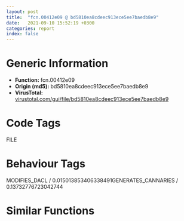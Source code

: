 ```yaml
---
layout: post
title:  "fcn.00412e09 @ bd5810ea8cdeec913ece5ee7baedb8e9"
date:   2021-09-10 15:52:19 +0300
categories: report
index: false
---
```


# Generic Information
- **Function:** fcn.00412e09
- **Origin (md5):** bd5810ea8cdeec913ece5ee7baedb8e9
- **VirusTotal:** [virustotal.com/gui/file/bd5810ea8cdeec913ece5ee7baedb8e9][virustotal_ref]

# Code Tags
<span class="tag" id="FILE">FILE</span>


# Behaviour Tags
<span class="bhv-tag" id="MODIFIES_DACL">MODIFIES_DACL / 0.015013853406338491</span><span class="bhv-tag" id="GENERATES_CANNARIES">GENERATES_CANNARIES / 0.13732776723042744</span>

# Similar Functions
<script type="text/javascript" src="https://www.gstatic.com/charts/loader.js"></script>
<script type="text/javascript">

    google.charts.load('current', {'packages':['corechart']});
    google.charts.setOnLoadCallback(drawChart);

    function drawChart() {
    var data = new google.visualization.DataTable();
        data.addColumn('number', 'X');
        data.addColumn('number', 'Y');
        data.addColumn({type: 'string', role: 'tooltip', 'p': {'html': true}});
        data.addColumn({'type': 'string', 'role': 'style'});
        
        data.addRows([
    [81.98394775390625, -37.5123176574707, '<b><a href="/report/fcn.00412e09@bd5810ea8cdeec913ece5ee7baedb8e9">fcn.00412e09</a><br>@bd5810ea8cdeec913ece5ee7baedb8e9</b><br>', 'point { fill-color: #e0440e; }'],
[95.2635269165039, -47.36518096923828, '<b><a href="/report/fcn.0040db80@fca52b995e756cff97168f6fef94b37d">fcn.0040db80</a><br>@fca52b995e756cff97168f6fef94b37d</b><br>', 'null'],
[80.88275146484375, -42.070796966552734, '<b><a href="/report/fcn.00412e09@6312517583453b51c66fd5c06a181092">fcn.00412e09</a><br>@6312517583453b51c66fd5c06a181092</b><br>', 'null'],
[89.8608169555664, -40.44562911987305, '<b><a href="/report/fcn.004133c9@14618ef6ca36984f994ab39b0c0ac7d8">fcn.004133c9</a><br>@14618ef6ca36984f994ab39b0c0ac7d8</b><br>', 'null'],
[86.14043426513672, -45.048458099365234, '<b><a href="/report/fcn.0040d95d@03a5d7e745838b7e7a4c7d09dcb64e60">fcn.0040d95d</a><br>@03a5d7e745838b7e7a4c7d09dcb64e60</b><br>', 'null'],
[99.4290771484375, -46.65846633911133, '<b><a href="/report/fcn.0040a9a0@48311276b3cd8adebcd777f7aad326b2">fcn.0040a9a0</a><br>@48311276b3cd8adebcd777f7aad326b2</b><br>', 'null'],
[98.7353286743164, -51.294681549072266, '<b><a href="/report/fcn.004321c5@368dd66411b8b6ce2bcd15b0e14af5c0">fcn.004321c5</a><br>@368dd66411b8b6ce2bcd15b0e14af5c0</b><br>', 'null'],
[85.31629943847656, -40.27452087402344, '<b><a href="/report/fcn.0042243d@b41633237f937bbe6f9bcfbdce811f10">fcn.0042243d</a><br>@b41633237f937bbe6f9bcfbdce811f10</b><br>', 'null'],
[93.50323486328125, -52.378761291503906, '<b><a href="/report/fcn.1000f055@f306bc4e89ecdab5df7aa72172ee5f69">fcn.1000f055</a><br>@f306bc4e89ecdab5df7aa72172ee5f69</b><br>', 'null'],
[87.29707336425781, -35.590675354003906, '<b><a href="/report/fcn.00412e09@2befdc6dad4b6936d78e65ffd5537599">fcn.00412e09</a><br>@2befdc6dad4b6936d78e65ffd5537599</b><br>', 'null'],
[82.43772888183594, -30.573877334594727, '<b><a href="/report/fcn.004227d4@d59f9c4f445b9f980173dec064f55091">fcn.004227d4</a><br>@d59f9c4f445b9f980173dec064f55091</b><br>', 'null'],

        ]);

    var options = {
        title: 'Similarity Plot',
        legend: 'none',
        colors: ['#dedbd9', '#e6693e', '#ec8f6e', '#f3b49f', '#f6c7b6'],
        tooltip: {isHtml: true, trigger: 'both'},
        explorer: {
        actions: ["dragToZoom", "rightClickToReset"],
        },
        chartArea: {
        width: '80%',
        height: '80%'
        },
        width: '100%',
        height: '100%'
    };

    var chart = new google.visualization.ScatterChart(document.getElementById('chart_div'));

    chart.draw(data, options);
    }
    
</script>


<div id="chart_div" style="width: 100%px; height: 100%;"></div>

# Disassembled Code
{% highlight nasm %}

mov edi, edi
push ebp
mov ebp, esp
sub esp, 0x40
mov eax, dword[0x42e068]
xor eax, ebp
mov dword[ebp-4], eax
mov eax, dword[ebp+0xc]
mov ecx, eax
mov edx, dword[ebp+0x10]
and eax, 0x3f
push ebx
imul ebx, eax, 0x30
sar ecx, 6
push esi
push edi
mov dword[ebp-0x30], edx
mov eax, dword[ecx*4+0x42f9c0]
mov dword[ebp-0x38], ecx
mov eax, dword[ebx+eax+0x18]
mov dword[ebp-0x34], eax
mov eax, dword[ebp+0x14]
add eax, edx
mov dword[ebp-0x2c], eax
call dword[sym.imp.KERNEL32.dll_GetConsoleCP]
mov esi, dword[ebp+8]
mov edi, esi
mov dword[ebp-0x3c], eax
xor eax, eax
stosd dword
stosd dword
stosd dword
mov eax, dword[ebp-0x30]
mov edi, eax
cmp eax, dword[ebp-0x2c]
jae 0x412fc5
inc eax
mov dword[ebp-0x24], eax
mov ch, byte[edi]
xor eax, eax
mov word[ebp-0x18], ax
mov eax, dword[ebp-0x38]
mov byte[ebp-0x1f], ch
mov edx, dword[eax*4+0x42f9c0]
mov cl, byte[ebx+edx+0x2d]
test cl, 4
je 0x412ea7
mov al, byte[edx+ebx+0x2e]
and cl, 0xfb
mov byte[ebp-0xc], al
lea eax, [ebp-0xc]
push 2
mov byte[ebp-0xb], ch
mov byte[ebx+edx+0x2d], cl
push eax
jmp 0x412ef0
mov al, byte[edi]
mov byte[ebp-0x19], al
call fcn.0040dc0d
mov dl, byte[ebp-0x19]
xor esi, esi
movzx ecx, dl
cmp word[eax+ecx*2], si
mov esi, dword[ebp+8]
jge 0x412eed
mov eax, dword[ebp-0x2c]
cmp dword[ebp-0x24], eax
jae 0x412f9e
push 2
lea eax, [ebp-0x18]
push edi
push eax
call fcn.00416884
add esp, 0xc
cmp eax, 0xffffffff
je 0x412fc5
mov eax, dword[ebp-0x24]
inc edi
inc eax
jmp 0x412f08
push 1
push edi
lea eax, [ebp-0x18]
push eax
call fcn.00416884
add esp, 0xc
cmp eax, 0xffffffff
je 0x412fc5
mov eax, dword[ebp-0x24]
xor ecx, ecx
inc edi
push ecx
push ecx
inc eax
push 5
mov dword[ebp-0x24], eax
lea eax, [ebp-0x14]
push eax
push 1
lea eax, [ebp-0x18]
push eax
push ecx
push dword[ebp-0x3c]
call fcn.00417c3d
add esp, 0x20
mov dword[ebp-0x40], eax
test eax, eax
je 0x412fc5
xor ecx, ecx
push ecx
lea ecx, [ebp-0x28]
push ecx
push eax
lea eax, [ebp-0x14]
push eax
push dword[ebp-0x34]
call dword[sym.imp.KERNEL32.dll_WriteFile]
test eax, eax
je 0x412fbd
mov eax, dword[esi+8]
sub eax, dword[ebp-0x30]
add eax, edi
mov dword[esi+4], eax
mov eax, dword[ebp-0x40]
cmp dword[ebp-0x28], eax
jb 0x412fc5
cmp byte[ebp-0x1f], 0xa
jne 0x412f93
push 0xd
pop eax
mov word[ebp-0x20], ax
xor eax, eax
push eax
lea eax, [ebp-0x28]
push eax
push 1
lea eax, [ebp-0x20]
push eax
push dword[ebp-0x34]
call dword[sym.imp.KERNEL32.dll_WriteFile]
test eax, eax
je 0x412fbd
cmp dword[ebp-0x28], 1
jb 0x412fc5
inc dword[esi+8]
inc dword[esi+4]
cmp edi, dword[ebp-0x2c]
jb 0x412e70
jmp 0x412fc5
mov ecx, dword[ebp-0x38]
mov eax, dword[ecx*4+0x42f9c0]
mov byte[ebx+eax+0x2e], dl
mov eax, dword[ecx*4+0x42f9c0]
or byte[ebx+eax+0x2d], 4
inc dword[esi+4]
jmp 0x412fc5
call dword[sym.imp.KERNEL32.dll_GetLastError]
mov dword[esi], eax
mov ecx, dword[ebp-4]
mov eax, esi
pop edi
pop esi
xor ecx, ebp
pop ebx
call fcn.00407996
mov esp, ebp
pop ebp
ret

{% endhighlight %}

[virustotal_ref]: https://www.virustotal.com/gui/file/bd5810ea8cdeec913ece5ee7baedb8e9